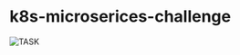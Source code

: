 # k8s-microserices-challenge

![TASK](https://github.com/AbdelrhmanAli123/k8s-microserices-challenge/assets/133269614/8cf5d2f9-9db3-4165-a625-6ca48ac73d9b)
